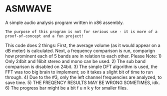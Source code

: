# ASMWAVE
 A simple audio analysis program written in x86 assembly.

	The purpose of this program is not for serious use - it is more of a proof-of-concept and a fun project!
This code does 2 things: First, the average volume (as it would appear on a dB meter) is calculated. 
Next, a frequency comparison is run, comparign how prominent each of 5 bands are in relation to each other. 
Please Note: 1) Only 24bit and 16bit stereo and mono can be used. 
2) The sub band comparison is disabled on 24bit. 
3) The simple DFT algorithm is used, the FFT was too big brain to implement; so
it takes a slight bit of time to run through. 
4) Due to the #3, only the left channel frequencies are analyzed, to save time. 5) THE FREQENCY RESULTS MAY BE WRONG SOMETIMES, idk.
6) The progress bar might be a bit f u n k y for smaller files.
